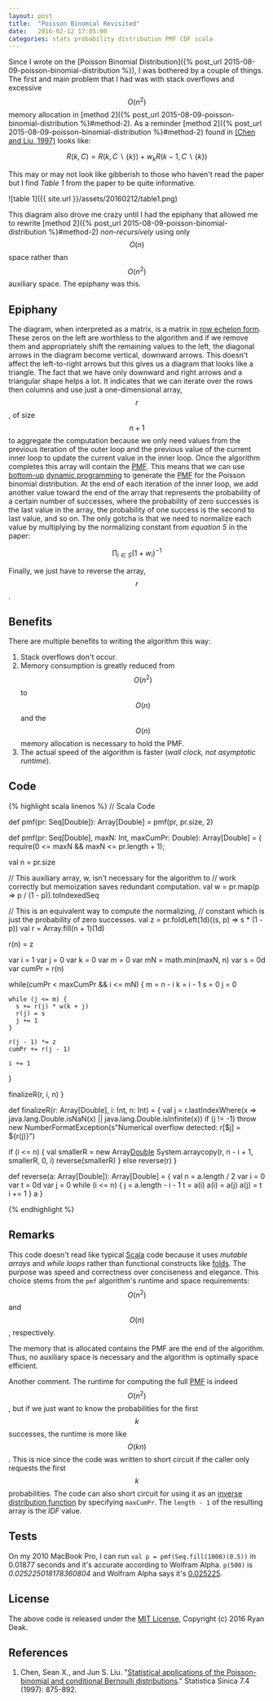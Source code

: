 ```yaml
---
layout: post
title:  "Poisson Binomial Revisited"
date:   2016-02-12 17:05:00
categories: stats probability distribution PMF CDF scala
---
```



Since I wrote on the [Poisson Binomial Distribution]({% post_url 2015-08-09-poisson-binomial-distribution %}),
I was bothered by a couple of things.  The first and main problem that I had was with stack overflows and excessive
$$ O\left( { n }^{ 2 } \right) $$ memory allocation in 
[method 2]({% post_url 2015-08-09-poisson-binomial-distribution %}#method-2).  As a reminder
[method 2]({% post_url 2015-08-09-poisson-binomial-distribution %}#method-2) found in 
[\(Chen and Liu, 1997\)](http://www3.stat.sinica.edu.tw/statistica/oldpdf/A7n44.pdf) looks like:

$$
R\left( k,C \right) =R\left( k, C \backslash \{ k \}  \right) +{ w }_{ k }R\left( k-1, C \backslash \{ k \} \right) 
$$

This may or may not look like gibberish to those who haven't read the paper but I find *Table 1* from the paper to
be quite informative.

![table 1]({{ site.url }}/assets/20160212/table1.png)

This diagram also drove me crazy until I had the epiphany that allowed me to rewrite
[method 2]({% post_url 2015-08-09-poisson-binomial-distribution %}#method-2) *non-recursively* using only 
$$ O\left( n \right) $$ space rather than $$ O\left( { n }^{ 2 } \right) $$ auxiliary space.  The epiphany was this.  

## Epiphany

The diagram, when interpreted as a matrix, is a matrix in 
[row echelon form](https://en.wikipedia.org/wiki/Row_echelon_form).  These zeros on the left are worthless to the 
algorithm and if we remove them and appropriately shift the remaining values to the left, the diagonal arrows in the 
diagram become vertical, downward arrows.  This doesn't affect the left-to-right arrows but this gives us a diagram that 
looks like a triangle.  The fact that we have only downward and right arrows and a triangular shape helps a lot.  It 
indicates that we can iterate over the rows then columns and use just a one-dimensional array, $$ r $$,  of size 
$$ n + 1 $$ to aggregate the computation because we only need values from the previous iteration of the outer loop and 
the previous value of the current inner loop to update the current value in the inner loop.  Once the algorithm 
completes this array will contain the [PMF](https://en.wikipedia.org/wiki/Probability_mass_function). This means 
that we can use [bottom-up](https://en.wikipedia.org/wiki/Top-down_and_bottom-up_design)
[dynamic programming](https://en.wikipedia.org/wiki/Dynamic_programming) to generate the 
[PMF](https://en.wikipedia.org/wiki/Probability_mass_function) for the Poisson binomial distribution.
At the end of each iteration of the inner loop, we add another value toward the end of the array that represents 
the probability of a certain number of successes, where the probability of zero successes is the last value in the 
array, the probability of one success is the second to last value, and so on.  The only gotcha is that we need to 
normalize each value by multiplying by the normalizing constant from *equation 5* in the paper:

$$
\prod _{ i\in S }{ { \left( 1+{ w }_{ i } \right)  }^{ -1 } } 
$$

Finally, we just have to reverse the array, $$ r $$. 

## Benefits

There are multiple benefits to writing the algorithm this way:

1. Stack overflows don't occur.
1. Memory consumption is greatly reduced from $$ O\left( { n }^{ 2 } \right) $$ to $$ O\left( n \right) $$ and the 
   $$ O\left( n \right) $$ memory allocation is necessary to hold the PMF.
1. The actual speed of the algorithm is faster (*wall clock, not asymptotic runtime*).

## Code

{% highlight scala linenos %}
// Scala Code

def pmf(pr: Seq[Double]): Array[Double] = pmf(pr, pr.size, 2)

def pmf(pr: Seq[Double], maxN: Int, maxCumPr: Double): Array[Double] = {
  require(0 <= maxN && maxN <= pr.length + 1);

  val n = pr.size
  
  // This auxiliary array, w, isn't necessary for the algorithm to
  // work correctly but memoization saves redundant computation.
  val w = pr.map(p => p / (1 - p)).toIndexedSeq

  // This is an equivalent way to compute the normalizing, 
  // constant which is just the probability of zero successes.
  val z = pr.foldLeft(1d)((s, p) => s * (1 - p))
  val r = Array.fill(n + 1)(1d)
  
  r(n) = z
  
  var i = 1
  var j = 0
  var k = 0
  var m = 0
  var mN = math.min(maxN, n)
  var s = 0d
  var cumPr = r(n)
  
  while(cumPr < maxCumPr && i <= mN) {
    m = n - i
    k = i - 1
    s = 0
    j = 0
    
    while (j <= m) {
      s += r(j) * w(k + j)
      r(j) = s
      j += 1
    }
    
    r(j - 1) *= z
    cumPr += r(j - 1)
    
    i += 1
  }
  
  finalizeR(r, i, n)
}

def finalizeR(r: Array[Double], i: Int, n: Int) = {
  val j = r.lastIndexWhere(x => java.lang.Double.isNaN(x) || 
                                java.lang.Double.isInfinite(x))
  if (j != -1) 
    throw new NumberFormatException(s"Numerical overflow detected: r[$j] = ${r(j)}")

  if (i <= n) {
    val smallerR = new Array[Double](i)
    System.arraycopy(r, n - i + 1, smallerR, 0, i)
    reverse(smallerR)
  }
  else reverse(r)
}

def reverse(a: Array[Double]): Array[Double] = {
  val n = a.length / 2
  var i = 0
  var t = 0d
  var j = 0
  while (i <= n) {
    j = a.length - i - 1
    t = a(i)
    a(i) = a(j)
    a(j) = t
    i += 1
  }
  a
}

{% endhighlight %}

## Remarks

This code doesn't read like typical [Scala](http://scala-lang.org) code because it uses *mutable arrays* and *while
loops* rather than functional constructs like [folds](https://en.wikipedia.org/wiki/Fold_%28higher-order_function%29).
The purpose was speed and correctness over conciseness and elegance.  This choice stems from the `pmf` algorithm's
runtime and space requirements: $$ O\left( { n }^{ 2 } \right) $$ and $$ O\left( n \right) $$, respectively.

The memory that is allocated contains the PMF are the end of the algorithm. Thus, no auxiliary space is necessary and
the algorithm is optimally space efficient.

Another comment.  The runtime for computing the full [PMF](https://en.wikipedia.org/wiki/Probability_mass_function) is
indeed $$ O\left( { n }^{ 2 } \right) $$, but if we just want to know the probabilities for the first $$ k $$ successes,
the runtime is more like $$ O\left( k n \right) $$.  This is nice since the code was written to short circuit if the
caller only requests the first $$ k $$ probabilities.  The code can also short circuit for using it as an 
[inverse distribution function](https://en.wikipedia.org/wiki/Cumulative_distribution_function#Inverse_distribution_function_.28quantile_function.29)
by specifying `maxCumPr`.  The `length - 1` of the resulting array is the *IDF* value. 

## Tests

On my 2010 MacBook Pro, I can run `val p = pmf(Seq.fill(1000)(0.5))` in 0.01877 seconds and it's accurate according 
to Wolfram Alpha.  `p(500)` is *0.025225018178360804* and Wolfram Alpha says it's
[0.025225](http://www.wolframalpha.com/input/?i=PDF(BinomialDistribution(1000,+0.5),+500)).

## License 

The above code is released under the [MIT License](http://opensource.org/licenses/MIT), Copyright (c) 2016 Ryan Deak.

## References

1. Chen, Sean X., and Jun S. Liu. 
   "[Statistical applications of the Poisson-binomial and conditional Bernoulli distributions](http://www3.stat.sinica.edu.tw/statistica/oldpdf/A7n44.pdf)." 
   Statistica Sinica 7.4 (1997): 875-892.

<script type="text/javascript" src="https://cdn.mathjax.org/mathjax/latest/MathJax.js?config=TeX-AMS-MML_HTMLorMML"></script>
